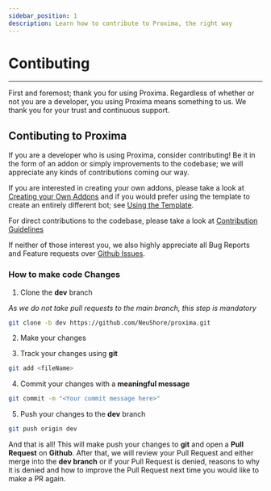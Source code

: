 ```yaml
---
sidebar_position: 1
description: Learn how to contribute to Proxima, the right way
---
```


# Contibuting

---

First and foremost; thank you for using Proxima. Regardless of whether or not you are a developer, you using Proxima means something to us. We thank you for your trust and continuous support.

## Contibuting to Proxima

If you are a developer who is using Proxima, consider contributing! Be it in the form of an addon or simply improvements to the codebase; we will appreciate any kinds of contributions coming our way.

If you are interested in creating your own addons, please take a look at [Creating your Own Addons](/docs/Developers/Addons/creating-addons) and if you would prefer using the template to create an entirely different bot; see [Using the Template](/docs/Developers/template).

For direct contributions to the codebase, please take a look at [Contribution Guidelines](/)

If neither of those interest you, we also highly appreciate all Bug Reports and Feature requests over [Github Issues](https://github.com/NeuShore/Proxima/issues).

### How to make code Changes

1. Clone the **dev** branch

_As we do not take pull requests to the main branch, this step is mandatory_

```bash
git clone -b dev https://github.com/NeuShore/proxima.git
```

2. Make your changes

3. Track your changes using **git**

```bash
git add <fileName>
```

4. Commit your changes with a **meaningful message**

```bash
git commit -m "<Your commit message here>"
```

5. Push your changes to the **dev** branch

```bash
git push origin dev
```

And that is all! This will make push your changes to **git** and open a **Pull Request** on **Github**. After that, we will review your Pull Request and either merge into the **dev branch** or if your Pull Request is denied, reasons to why it is denied and how to improve the Pull Request next time you would like to make a PR again.
